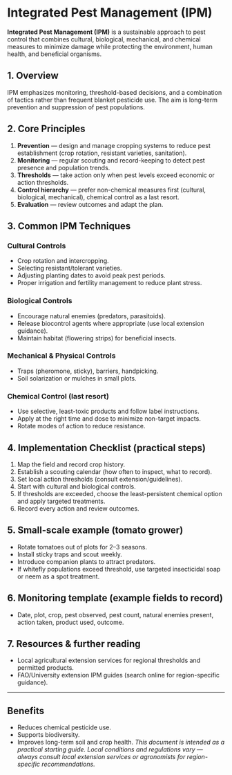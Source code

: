 # Integrated Pest Management (IPM)

**Integrated Pest Management (IPM)** is a sustainable approach to pest control that combines cultural, biological, mechanical, and chemical measures to minimize damage while protecting the environment, human health, and beneficial organisms.

## 1. Overview
IPM emphasizes monitoring, threshold-based decisions, and a combination of tactics rather than frequent blanket pesticide use. The aim is long-term prevention and suppression of pest populations.

## 2. Core Principles
1. **Prevention** — design and manage cropping systems to reduce pest establishment (crop rotation, resistant varieties, sanitation).  
2. **Monitoring** — regular scouting and record-keeping to detect pest presence and population trends.  
3. **Thresholds** — take action only when pest levels exceed economic or action thresholds.  
4. **Control hierarchy** — prefer non-chemical measures first (cultural, biological, mechanical), chemical control as a last resort.  
5. **Evaluation** — review outcomes and adapt the plan.

## 3. Common IPM Techniques
### Cultural Controls
- Crop rotation and intercropping.  
- Selecting resistant/tolerant varieties.  
- Adjusting planting dates to avoid peak pest periods.  
- Proper irrigation and fertility management to reduce plant stress.

### Biological Controls
- Encourage natural enemies (predators, parasitoids).  
- Release biocontrol agents where appropriate (use local extension guidance).  
- Maintain habitat (flowering strips) for beneficial insects.

### Mechanical & Physical Controls
- Traps (pheromone, sticky), barriers, handpicking.  
- Soil solarization or mulches in small plots.

### Chemical Control (last resort)
- Use selective, least-toxic products and follow label instructions.  
- Apply at the right time and dose to minimize non-target impacts.  
- Rotate modes of action to reduce resistance.

## 4. Implementation Checklist (practical steps)
1. Map the field and record crop history.  
2. Establish a scouting calendar (how often to inspect, what to record).  
3. Set local action thresholds (consult extension/guidelines).  
4. Start with cultural and biological controls.  
5. If thresholds are exceeded, choose the least-persistent chemical option and apply targeted treatments.  
6. Record every action and review outcomes.

## 5. Small-scale example (tomato grower)
- Rotate tomatoes out of plots for 2–3 seasons.  
- Install sticky traps and scout weekly.  
- Introduce companion plants to attract predators.  
- If whitefly populations exceed threshold, use targeted insecticidal soap or neem as a spot treatment.

## 6. Monitoring template (example fields to record)
- Date, plot, crop, pest observed, pest count, natural enemies present, action taken, product used, outcome.

## 7. Resources & further reading
- Local agricultural extension services for regional thresholds and permitted products.  
- FAO/University extension IPM guides (search online for region-specific guidance).

---
## Benefits
- Reduces chemical pesticide use.
- Supports biodiversity.
- Improves long-term soil and crop health.
*This document is intended as a practical starting guide. Local conditions and regulations vary — always consult local extension services or agronomists for region-specific recommendations.*
 
